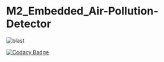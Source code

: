 # M2_Embedded_Air-Pollution-Detector




![blast](https://user-images.githubusercontent.com/94306281/144435866-bf2355df-a626-4a82-9b1d-6379b5c0a42a.jpg)


[![Codacy Badge](https://app.codacy.com/project/badge/Grade/188c05ea0c4e46a18333f81534e2530a)](https://www.codacy.com/gh/Saretha21/M2_Embedded_Air-Pollution-Detector/dashboard?utm_source=github.com&amp;utm_medium=referral&amp;utm_content=Saretha21/M2_Embedded_Air-Pollution-Detector&amp;utm_campaign=Badge_Grade)
